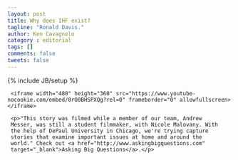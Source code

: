 ```yaml
---
layout: post
title: Why does IHF exist?
tagline: "Ronald Davis."
author: Ken Cavagnolo
category : editorial
tags: []
comments: false
tweets: false
---
```


{% include JB/setup %}

<div class="blurb">

     <iframe width="480" height="360" src="https://www.youtube-nocookie.com/embed/0rO0BHSPXQg?rel=0" frameborder="0" allowfullscreen></iframe>

     <p>"This story was filmed while a member of our team, Andrew
     Messer, was still a student filmmaker, with Nicole Malovany. With
     the help of DePaul University in Chicago, we're trying capture
     stories that examine important issues at home and around the
     world." Check out <a href="http://www.askingbigquestions.com"
     target="_blank">Asking Big Questions</a>.</p>

</div>
